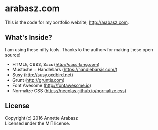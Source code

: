 # arabasz.com

This is the code for my portfolio website, http://arabasz.com.

## What's Inside?
I am using these nifty tools. Thanks to the authors for making these open source!
* HTML5, CSS3, Sass (http://sass-lang.com)
* Mustache + Handlebars (https://handlebarsjs.com/)
* Susy (http://susy.oddbird.net)
* Grunt (http://gruntjs.com)
* Font Awesome (http://fontawesome.io)
* Normalize CSS (https://necolas.github.io/normalize.css)

## License
Copyright (c) 2016 Annette Arabasz  
Licensed under the MIT license.
